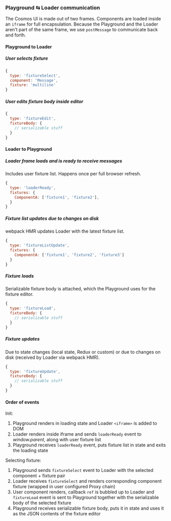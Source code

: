 ### Playground ⇆ Loader communication

The Cosmos UI is made out of two frames. Components are loaded inside an `iframe` for full encapsulation. Because the Playground and the Loader aren't part of the same frame, we use `postMessage` to communicate back and forth.

#### Playground to Loader

##### User selects fixture

```js
{
  type: 'fixtureSelect',
  component: 'Message',
  fixture: 'multiline'
}
```
##### User edits fixture body inside editor

```js
{
  type: 'fixtureEdit',
  fixtureBody: {
    // serializable stuff
  }
}
```

#### Loader to Playground

##### Loader frame loads and is ready to receive messages

Includes user fixture list. Happens once per full browser refresh.

```js
{
  type: 'loaderReady',
  fixtures: {
    ComponentA: ['fixture1', 'fixture2'],
  }
}
```

##### Fixture list updates due to changes on disk

webpack HMR updates Loader with the latest fixture list.

```js
{
  type: 'fixtureListUpdate',
  fixtures: {
    ComponentA: ['fixture1', 'fixture2', 'fixture3']
  }
}
```

##### Fixture loads

Serializable fixture body is attached, which the Playground uses for the fixture editor.

```js
{
  type: 'fixtureLoad',
  fixtureBody: {
    // serializable stuff
  }
}
```

##### Fixture updates

Due to state changes (local state, Redux or custom) or due to changes on disk (received by Loader via webpack HMR).

```js
{
  type: 'fixtureUpdate',
  fixtureBody: {
    // serializable stuff
  }
}
```

#### Order of events

Init:

1. Playground renders in loading state and Loader `<iframe>` is added to DOM
1. Loader renders inside iframe and sends `loaderReady` event to *window.parent*, along with user fixture list
1. Playground receives `loaderReady` event, puts fixture list in state and exits the loading state

Selecting fixture:

1. Playground sends `fixtureSelect` event to Loader with the selected component + fixture pair
1. Loader receives `fixtureSelect` and renders corresponding component fixture (wrapped in user configured Proxy chain)
1. User component renders, callback `ref` is bubbled up to Loader and `fixtureLoad` event is sent to Playground together with the serializable body of the selected fixture
1. Playground receives serializable fixture body, puts it in state and uses it as the JSON contents of the fixture editor
